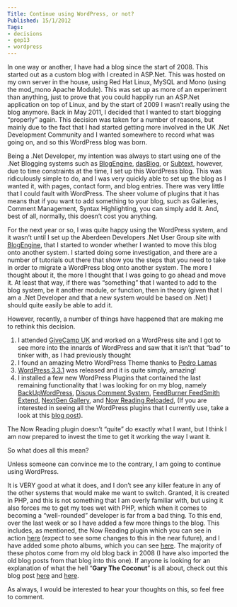 ```yaml
---
Title: Continue using WordPress, or not?
Published: 15/1/2012
Tags:
- decisions
- gep13
- wordpress
---
```


In one way or another, I have had a blog since the start of 2008. This started out as a custom blog with I created in ASP.Net. This was hosted on my own server in the house, using Red Hat Linux, MySQL and Mono (using the mod_mono Apache Module). This was set up as more of an experiment than anything, just to prove that you could happily run an ASP.Net application on top of Linux, and by the start of 2009 I wasn’t really using the blog anymore. Back in May 2011, I decided that I wanted to start blogging “properly” again. This decision was taken for a number of reasons, but mainly due to the fact that I had started getting more involved in the UK .Net Development Community and I wanted somewhere to record what was going on, and so this WordPress blog was born.

Being a .Net Developer, my intention was always to start using one of the .Net Blogging systems such as [BlogEngine](http://www.dotnetblogengine.net/), [dasBlog](http://dasblog.info/), or [Subtext](http://subtextproject.com/default.aspx?AspxAutoDetectCookieSupport=1), however, due to time constraints at the time, I set up this WordPress blog. This was ridiculously simple to do, and I was very quickly able to set up the blog as I wanted it, with pages, contact form, and blog entries. There was very little that I could fault with WordPress. The sheer volume of plugins that it has means that if you want to add something to your blog, such as Galleries, Comment Management, Syntax Highlighting, you can simply add it. And, best of all, normally, this doesn’t cost you anything.

For the next year or so, I was quite happy using the WordPress system, and it wasn’t until I set up the Aberdeen Developers .Net User Group site with [BlogEngine](http://www.dotnetblogengine.net/), that I started to wonder whether I wanted to move this blog onto another system. I started doing some investigation, and there are a number of tutorials out there that show you the steps that you need to take in order to migrate a WordPress blog onto another system. The more I thought about it, the more I thought that I was going to go ahead and move it. At least that way, if there was “something” that I wanted to add to the blog system, be it another module, or function, then in theory (given that I am a .Net Developer and that a new system would be based on .Net) I should quite easily be able to add it.

However, recently, a number of things have happened that are making me to rethink this decision.

1. I attended [GiveCamp UK](http://www.gep13.co.uk/blog/my-impressions-of-givecampuk) and worked on a WordPress site and I got to see more into the innards of WordPress and saw that it isn’t that “bad” to tinker with, as I had previously thought
1. I found an amazing Metro WordPress Theme thanks to [Pedro Lamas](http://www.pedrolamas.com/2011/12/21/metro-cimbalino-wordpress-theme/)
1. [WordPress 3.3.1](http://www.gep13.co.uk/blog/wordpress-3-3-1-released) was released and it is quite simply, amazing!
1. I installed a few new WordPress Plugins that contained the last remaining functionality that I was looking for on my blog, namely [BackUpWordPress](http://wordpress.org/extend/plugins/backupwordpress/), [Disqus Comment System](http://wordpress.org/extend/plugins/disqus-comment-system/), [FeedBurner FeedSmith Extend](http://wordpress.org/extend/plugins/feedburner-setting/), [NextGen Gallery](http://alexrabe.de/wordpress-plugins/nextgen-gallery/), and [Now Reading Reloaded](http://wordpress.org/extend/plugins/now-reading-reloaded/), (If you are interested in seeing all the WordPress plugins that I currently use, take a look at this [blog post](http://www.gep13.co.uk/blog/wordpress-plugins-used-on-blog)).

The Now Reading plugin doesn’t “quite” do exactly what I want, but I think I am now prepared to invest the time to get it working the way I want it.

So what does all this mean?

Unless someone can convince me to the contrary, I am going to continue using WordPress.

It is VERY good at what it does, and I don’t see any killer feature in any of the other systems that would make me want to switch. Granted, it is created in PHP, and this is not something that I am overly familiar with, but using it also forces me to get my toes wet with PHP, which when it comes to becoming a “well-rounded” developer is far from a bad thing. To this end, over the last week or so I have added a few more things to the blog. This includes, as mentioned, the Now Reading plugin which you can see in action [here](http://www.gep13.co.uk/blog/?now_reading_library=true) (expect to see some changes to this in the near future), and I have added some photo albums, which you can see [here](http://www.gep13.co.uk/blog/?page_id=581). The majority of these photos come from my old blog back in 2008 (I have also imported the old blog posts from that blog into this one). If anyone is looking for an explanation of what the hell “**Gary The Coconut**” is all about, check out this blog post [here](http://www.gep13.co.uk/blog/the-story-of-gary-the-coconut) and [here](http://www.gep13.co.uk/blog/gary-the-coconut-joins-me-in-calgary).

As always, I would be interested to hear your thoughts on this, so feel free to comment.
